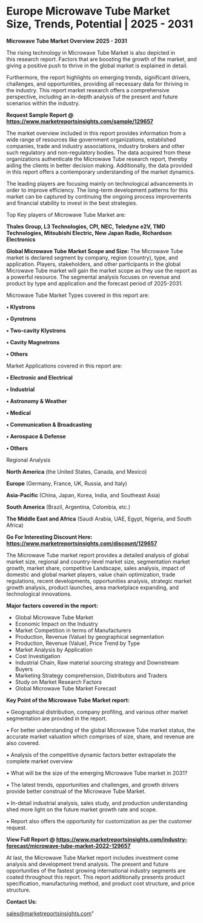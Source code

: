 # Europe Microwave Tube Market Size, Trends, Potential | 2025 - 2031

<Strong> Microwave Tube Market Overview 2025 - 2031</strong>

The rising technology in Microwave Tube Market is also depicted in this research report. Factors that are boosting the growth of the market, and giving a positive push to thrive in the global market is explained in detail.

Furthermore, the report highlights on emerging trends, significant drivers, challenges, and opportunities, providing all necessary data for thriving in the industry. This report market research offers a comprehensive perspective, including an in-depth analysis of the present and future scenarios within the industry.

<strong>Request Sample Report @ <a href=https://www.marketreportsinsights.com/sample/129657>https://www.marketreportsinsights.com/sample/129657</a></strong>

The market overview included in this report provides information from a wide range of resources like government organizations, established companies, trade and industry associations, industry brokers and other such regulatory and non-regulatory bodies. The data acquired from these organizations authenticate the Microwave Tube research report, thereby aiding the clients in better decision making. Additionally, the data provided in this report offers a contemporary understanding of the market dynamics.

The leading players are focusing mainly on technological advancements in order to improve efficiency. The long-term development patterns for this market can be captured by continuing the ongoing process improvements and financial stability to invest in the best strategies.

Top Key players of Microwave Tube Market are:

<strong>Thales Group, L3 Technologies, CPI, NEC, Teledyne e2V, TMD Technologies, Mitsubishi Electric, New Japan Radio, Richardson Electronics</strong>

<strong><b>Global Microwave Tube Market Scope and Size:</b></strong>
The Microwave Tube market is declared segment by company, region (country), type, and application. Players, stakeholders, and other participants in the global Microwave Tube market will gain the market scope as they use the report as a powerful resource. The segmental analysis focuses on revenue and product by type and application and the forecast period of 2025-2031.

Microwave Tube Market Types covered in this report are:

<strong>• Klystrons

• Gyrotrons

• Two-cavity Klystrons

• Cavity Magnetrons

• Others</strong>

Market Applications covered in this report are:

<strong>• Electronic and Electrical

• Industrial

• Astronomy & Weather

• Medical

• Communication & Broadcasting

• Aerospace & Defense

• Others</strong> 

Regional Analysis

<strong>North America</strong> (the United States, Canada, and Mexico)

<strong>Europe</strong> (Germany, France, UK, Russia, and Italy)

<strong>Asia-Pacific</strong> (China, Japan, Korea, India, and Southeast Asia)

<strong>South America</strong> (Brazil, Argentina, Colombia, etc.)

<strong>The Middle East and Africa</strong> (Saudi Arabia, UAE, Egypt, Nigeria, and South Africa)

<strong>Go For Interesting Discount Here: <a href=https://www.marketreportsinsights.com/discount/129657>https://www.marketreportsinsights.com/discount/129657</a></strong>

The Microwave Tube market report provides a detailed analysis of global market size, regional and country-level market size, segmentation market growth, market share, competitive Landscape, sales analysis, impact of domestic and global market players, value chain optimization, trade regulations, recent developments, opportunities analysis, strategic market growth analysis, product launches, area marketplace expanding, and technological innovations.

<strong><b>Major factors covered in the report:</b></strong>
<ul>
  <li>Global Microwave Tube Market </li>
  <li>Economic Impact on the Industry</li>
  <li>Market Competition in terms of Manufacturers</li>
  <li>Production, Revenue (Value) by geographical segmentation</li>
  <li>Production, Revenue (Value), Price Trend by Type</li>
  <li>Market Analysis by Application</li>
  <li>Cost Investigation</li>
  <li>Industrial Chain, Raw material sourcing strategy and Downstream Buyers</li>
  <li>Marketing Strategy comprehension, Distributors and Traders</li>
  <li>Study on Market Research Factors</li>
  <li>Global Microwave Tube Market Forecast</li>
</ul>

<strong><b>Key Point of the Microwave Tube Market report:</b></strong>

• Geographical distribution, company profiling, and various other market segmentation are provided in the report.

• For better understanding of the global Microwave Tube market status, the accurate market valuation which comprises of size, share, and revenue are also covered.

• Analysis of the competitive dynamic factors better extrapolate the complete market overview

• What will be the size of the emerging Microwave Tube market in 2031?

• The latest trends, opportunities and challenges, and growth drivers provide better construal of the Microwave Tube Market.

• In-detail industrial analysis, sales study, and production understanding shed more light on the future market growth rate and scope.

• Report also offers the opportunity for customization as per the customer request.

<strong><b>View Full Report @ <a href=https://www.marketreportsinsights.com/industry-forecast/microwave-tube-market-2022-129657>https://www.marketreportsinsights.com/industry-forecast/microwave-tube-market-2022-129657</a></b></strong>


At last, the Microwave Tube Market report includes investment come analysis and development trend analysis. The present and future opportunities of the fastest growing international industry segments are coated throughout this report. This report additionally presents product specification, manufacturing method, and product cost structure, and price structure.

<strong>Contact Us:</strong>

sales@marketreportsinsights.com"
